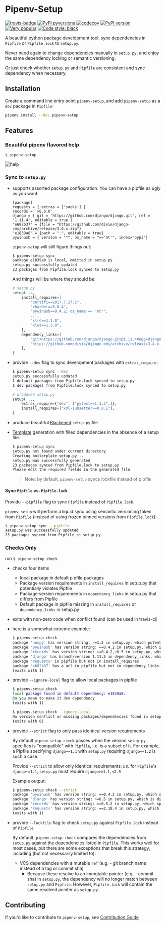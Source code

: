 # Pipenv-Setup

[![travis-badge](https://travis-ci.org/Madoshakalaka/pipenv-setup.svg?branch=master)](https://travis-ci.org/Madoshakalaka/pipenv-setup)
[![PyPI pyversions](https://img.shields.io/pypi/pyversions/pipenv-setup.svg)](https://pypi.python.org/pypi/pipenv-setup/)
[![codecov](https://codecov.io/gh/Madoshakalaka/pipenv-setup/branch/master/graph/badge.svg)](https://codecov.io/gh/Madoshakalaka/pipenv-setup)
[![PyPI version](https://badge.fury.io/py/pipenv-setup.svg)](https://badge.fury.io/py/pipenv-setup)
[![Very popular](https://img.shields.io/pypi/dm/pipenv-setup)](https://pypistats.org/packages/pipenv-setup)
[![Code style: black](https://img.shields.io/badge/code%20style-black-000000.svg)](https://github.com/psf/black)

A beautiful python package development tool: sync dependencies in `Pipfile` or `Pipfile.lock` to `setup.py`.

Never need again to change dependencies manually in `setup.py`, and enjoy the same
dependency locking or semantic versioning.

Or just check whether `setup.py` and `Pipfile` are consistent and sync dependency when
necessary.

## Installation

Create a command line entry point `pipenv-setup`, and add `pipenv-setup` as a `dev`
package in `Pipfile`:

```bash
pipenv install --dev pipenv-setup
```

## Features

### Beautiful pipenv flavored help

`$ pipenv-setup`

   ![help](https://raw.githubusercontent.com/Madoshakalaka/pipenv-setup/master/readme_assets/help.PNG)

### Sync to `setup.py`

- supports assorted package configuration. You can have a pipfile as ugly as you want:

    ```Pipfile
    [package]
    requests = { extras = ['socks'] }
    records = '>0.5.0'
    django = { git = 'https://github.com/django/django.git', ref = '1.11.4', editable = true }
    "e682b37" = {file = "https://github.com/divio/django-cms/archive/release/3.4.x.zip"}
    "e1839a8" = {path = ".", editable = true}
    pywinusb = { version = "*", os_name = "=='nt'", index="pypi"}
    ```

    `pipenv-setup` will still figure things out:

    ```bash
    $ pipenv-setup sync
    package e1839a8 is local, omitted in setup.py
    setup.py successfully updated
    23 packages from Pipfile.lock synced to setup.py
    ```

    And things will be where they should be:

    ```python
    # setup.py
    setup(...,
        install_requires=[
            "certifi==2017.7.27.1",
            "chardet==3.0.4",
            "pywinusb==0.4.2; os_name == 'nt'",
            ...,
            "xlrd==1.1.0",
            "xlwt==1.3.0",
        ],
        dependency_links=[
            "git+https://github.com/django/django.git@1.11.4#egg=django",
            "https://github.com/divio/django-cms/archive/release/3.4.x.zip",
        ],
    )
    ```

- provide `--dev` flag to sync development packages with `extras_require`:

    ```bash
    $ pipenv-setup sync --dev
    setup.py successfully updated
    1 default packages from Pipfile.lock synced to setup.py
    1 dev packages from Pipfile.lock synced to setup.py
    ```

    ```python
    # produced setup.py
    setup(...,
        extras_require={"dev": ["pytest==1.1.3",]},
        install_requires=["xml-subsetter==0.0.1"],
    )
    ```

- produce beautiful [Blackened](https://github.com/psf/black) `setup.py` file

- [Template](https://github.com/pypa/sampleproject/blob/master/setup.py) generation with
  filled dependencies in the absence of a setup file.

    ```bash
    $ pipenv-setup sync
    setup.py not found under current directory
    Creating boilerplate setup.py...
    setup.py was successfully generated
    23 packages synced from Pipfile.lock to setup.py
    Please edit the required fields in the generated file
    ```

    > Note: by default, `pipenv-setup` syncs lockfile instead of pipfile

#### Sync `Pipfile` vs. `Pipfile.lock`

Provide `--pipfile` flag to sync `Pipfile` instead of `Pipfile.lock`.

`pipenv-setup`
will perform a liquid sync using semantic versioning taken from `Pipfile` (instead of
using frozen pinned versions from `Pipfile.lock`):

```bash
$ pipenv-setup sync --pipfile
setup.py was successfully updated
23 packages synced from Pipfile to setup.py
```

### Checks Only

run `$ pipenv-setup check`

- checks four items
  - local package in default pipfile packages
  - Package version requirements in `install_requires` in setup.py that potentially violates Pipfile
  - Package version requirements in `dependency_links` in setup.py that differs from Pipfile
  - Default package in pipfile missing in `install_requires` or `dependency_links` in setup.py
- exits with non-zero code when conflict found (can be used in travis-ci)
- here is a somewhat extreme example:

    ```bash
    $ pipenv-setup check
    package 'numpy' has version string: >=1.2 in setup.py, which potentially violates >=1.5 in pipfile
    package 'pywinusb' has version string: ==0.4.2 in setup.py, which is disjoint from ~=0.3.0 in pipfile
    package 'records' has version string: >=0.4.2,<0.5 in setup.py, which is disjoint from >0.5.0 in pipfile
    package 'django' has branch/version 1.11.5 in dependency_links, which is different than 1.11.4 listed in pipfile
    package 'requests' in pipfile but not in install_requires
    package 'e682b37' has a url in pipfile but not in dependency_links
    (exits with 1)
    ```

- provide `--ignore-local` flag to allow local packages in pipfile

    ```bash
    $ pipenv-setup check
    local package found in default dependency: e1839a8.
    Do you mean to make it dev dependency
    (exits with 1)
    ```

    ```bash
    $ pipenv-setup check --ignore-local
    No version conflict or missing packages/dependencies found in setup.py!
    (exits with 0)
    ```

- provide `--strict` flag to only pass identical version requirements

    By default `pipenv-setup check` passes when the version `setup.py` specifies is
    "compatible" with `Pipfile`, i.e. is a subset of it. For example, a Pipfile
    specifying  `django~=1.1` with `setup.py` requiring `django==1.2` is such a case.

    Provide `--strict` to allow only identical requirements; *i.e.* for `Pipfile`'s
    `django~=1.1`, `setup.py` must require `django>=1.1,<2.0`

    Example output:

    ```bash
    $ pipenv-setup check --strict
    package 'pywinusb' has version string: ==0.4.2 in setup.py, which specifies a subset of * in pipfile
    package 'django' has version string: >=0.5 in setup.py, which is disjoint from ~=0.3.0 in pipfile
    package 'records' has version string: ==0.5.2 in setup.py, which specifies a subset of >0.5.0 in pipfile
    package 'requests' has version string: ==2.18.4 in setup.py, which specifies a subset of * in pipfile
    (exits with 1)
    ```

- provide `--lockfile` flag to check `setup.py` against `Pipfile.lock` instead of `Pipfile`

    By default, `pipenv-setup check` compares the dependencies from `setup.py` against
    the dependencies listed in `Pipfile`.  This works well for most cases, but there
    are some exceptions that break this strategy, including (but not necessarily limited to):

    * VCS dependencies with a mutable `ref` (e.g. - git branch name instead of a tag or commit sha)
      * Because these resolve to an immutable pointer (e.g. - commit sha) in `setup.py`, the
        dependency will no longer match between `setup.py` and `Pipfile`.  However, `Pipfile.lock`
        will contain the same resolved pointer as `setup.py`.


## Contributing

If you'd like to contribute to `pipenv-setup`, see [Contribution Guide](CONTRIBUTING.md)
